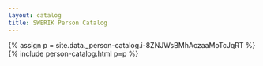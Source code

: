```yaml
---
layout: catalog
title: SWERIK Person Catalog
---
```

{% assign p = site.data._person-catalog.i-8ZNJWsBMhAczaaMoTcJqRT %}
{% include person-catalog.html p=p %}

